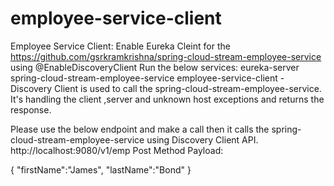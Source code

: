 # employee-service-client
Employee Service Client: 
Enable Eureka Cleint for the https://github.com/gsrkramkrishna/spring-cloud-stream-employee-service using @EnableDiscoveryClient
Run the below services:
eureka-server
spring-cloud-stream-employee-service
employee-service-client - Discovery Client is used to call the spring-cloud-stream-employee-service.
It's handling the client ,server and unknown host exceptions and returns the response.

Please use the below endpoint and make a call then it calls the spring-cloud-stream-employee-service using Discovery Client API.
http://localhost:9080/v1/emp
Post Method
Payload: 

{ "firstName":"James",
   "lastName":"Bond"
}


